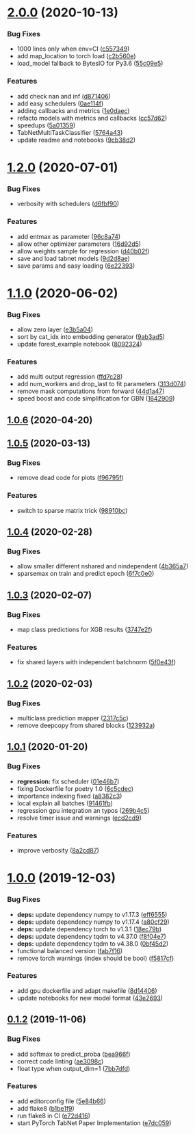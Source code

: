 
# [2.0.0](https://github.com/dreamquark-ai/tabnet/compare/v1.2.0...v2.0.0) (2020-10-13)


### Bug Fixes

* 1000 lines only when env=CI ([c557349](https://github.com/dreamquark-ai/tabnet/commit/c5573496e1262bc765eb04361ae4a3185844a866))
* add map_location to torch load ([c2b560e](https://github.com/dreamquark-ai/tabnet/commit/c2b560e72bc01e34e8dba7578f239e37bbd6782c))
* load_model fallback to BytesIO for Py3.6 ([55c09e5](https://github.com/dreamquark-ai/tabnet/commit/55c09e5c47e6ec58276c301a5af7afa2dc529bc1))


### Features

* add check nan and inf ([d871406](https://github.com/dreamquark-ai/tabnet/commit/d87140623f2118e494874549752987e89be235f3))
* add easy schedulers ([0ae114f](https://github.com/dreamquark-ai/tabnet/commit/0ae114ff59900537cd3c48dc9d44669f52b9141e))
* adding callbacks and metrics ([1e0daec](https://github.com/dreamquark-ai/tabnet/commit/1e0daec01a6a95f39699028c5fad213b2d8f3d3e))
* refacto models with metrics and callbacks ([cc57d62](https://github.com/dreamquark-ai/tabnet/commit/cc57d62698ef629d63dcc8878d4d48f231f3cd77))
* speedups ([5a01359](https://github.com/dreamquark-ai/tabnet/commit/5a013596da597263aaf1b9f385732fc2442dda96))
* TabNetMultiTaskClassifier ([5764a43](https://github.com/dreamquark-ai/tabnet/commit/5764a43e72cb643fff806f70ed9dfa2e48433f50))
* update readme and notebooks ([9cb38d2](https://github.com/dreamquark-ai/tabnet/commit/9cb38d2d3b636ef5f0a99a9ac4171faeea141213))



# [1.2.0](https://github.com/dreamquark-ai/tabnet/compare/v1.1.0...v1.2.0) (2020-07-01)


### Bug Fixes

* verbosity with schedulers ([d6fbf90](https://github.com/dreamquark-ai/tabnet/commit/d6fbf9012ad2a60f0ac4e2b801d258a16250d74c))


### Features

* add entmax as parameter ([96c8a74](https://github.com/dreamquark-ai/tabnet/commit/96c8a74d44abfc7318f06fdd56f7d77ec1974e96))
* allow other optimizer parameters ([16d92d5](https://github.com/dreamquark-ai/tabnet/commit/16d92d5513de36892f859935d36c3bac398ed035))
* allow weights sample for regression ([d40b02f](https://github.com/dreamquark-ai/tabnet/commit/d40b02f5e1cb8ca8c28c398cb0e26cba5cec3445))
* save and load tabnet models ([9d2d8ae](https://github.com/dreamquark-ai/tabnet/commit/9d2d8ae8c724901eb062e4340dad06c364c88fa5))
* save params and easy loading ([6e22393](https://github.com/dreamquark-ai/tabnet/commit/6e22393b9d1206ba1aca8af2645c5de6fe24a6db))



# [1.1.0](https://github.com/dreamquark-ai/tabnet/compare/v1.0.6...v1.1.0) (2020-06-02)


### Bug Fixes

* allow zero layer ([e3b5a04](https://github.com/dreamquark-ai/tabnet/commit/e3b5a04edb1aff25683ce5457f9b4fd57b4c1bf6))
* sort by cat_idx into embedding generator ([9ab3ad5](https://github.com/dreamquark-ai/tabnet/commit/9ab3ad542941ad3ff535f974ad93dc2b950d4559))
* update forest_example notebook ([8092324](https://github.com/dreamquark-ai/tabnet/commit/809232452d5d860036b8e867dfa17701bb2e1c88))


### Features

* add multi output regression ([ffd7c28](https://github.com/dreamquark-ai/tabnet/commit/ffd7c284682f03c1b5a6ce25f910f2d65b78029f))
* add num_workers and drop_last to fit parameters ([313d074](https://github.com/dreamquark-ai/tabnet/commit/313d07481361c87c39df470ee23850757c8b1c85))
* remove mask computations from forward ([44d1a47](https://github.com/dreamquark-ai/tabnet/commit/44d1a47f34c0b9d636279ef3897a02e489471738))
* speed boost and code simplification for GBN ([1642909](https://github.com/dreamquark-ai/tabnet/commit/1642909bd305d40f828be6e0c0484c8f72fd213a))



## [1.0.6](https://github.com/dreamquark-ai/tabnet/compare/v1.0.5...v1.0.6) (2020-04-20)



## [1.0.5](https://github.com/dreamquark-ai/tabnet/compare/v1.0.4...v1.0.5) (2020-03-13)


### Bug Fixes

* remove dead code for plots ([f96795f](https://github.com/dreamquark-ai/tabnet/commit/f96795ff46e02af4ca7c0ed6648276f4e4b788b0))


### Features

* switch to sparse matrix trick ([98910bc](https://github.com/dreamquark-ai/tabnet/commit/98910bcd0424e87208e6520c08726224d214aa33))



## [1.0.4](https://github.com/dreamquark-ai/tabnet/compare/v1.0.3...v1.0.4) (2020-02-28)


### Bug Fixes

* allow smaller different nshared and nindependent ([4b365a7](https://github.com/dreamquark-ai/tabnet/commit/4b365a739d5786c562854eff70042ecc6964bf1a))
* sparsemax on train and predict epoch ([6f7c0e0](https://github.com/dreamquark-ai/tabnet/commit/6f7c0e0211d933d84eeff3e735acad31f0fd70d1))



## [1.0.3](https://github.com/dreamquark-ai/tabnet/compare/v1.0.2...v1.0.3) (2020-02-07)


### Bug Fixes

* map class predictions for XGB results ([3747e2f](https://github.com/dreamquark-ai/tabnet/commit/3747e2f8362174fbf49b7e4890e04427cc4d5fdd))


### Features

* fix shared layers with independent batchnorm ([5f0e43f](https://github.com/dreamquark-ai/tabnet/commit/5f0e43fb961431437d33abe5d70251cf8067d14d))



## [1.0.2](https://github.com/dreamquark-ai/tabnet/compare/v1.0.1...v1.0.2) (2020-02-03)


### Bug Fixes

* multiclass prediction mapper ([2317c5c](https://github.com/dreamquark-ai/tabnet/commit/2317c5cc03c9c9af9e627503fb35934ea6194ce6))
* remove deepcopy from shared blocks ([123932a](https://github.com/dreamquark-ai/tabnet/commit/123932ade14a61a466074269ce7bcf0e61a24613))



## [1.0.1](https://github.com/dreamquark-ai/tabnet/compare/v1.0.0...v1.0.1) (2020-01-20)


### Bug Fixes

* **regression:** fix scheduler ([01e46b7](https://github.com/dreamquark-ai/tabnet/commit/01e46b7b53aa5cb880cca5d1492ef67788c0075e))
* fixing Dockerfile for poetry 1.0 ([6c5cdec](https://github.com/dreamquark-ai/tabnet/commit/6c5cdeca8f3c5a58e2f557f2d8bb5127d3d7f691))
* importance indexing fixed ([a8382c3](https://github.com/dreamquark-ai/tabnet/commit/a8382c31099d59e03c432479b2798abc90f55a58))
* local explain all batches ([91461fb](https://github.com/dreamquark-ai/tabnet/commit/91461fbcd4b8c806e920936e0154258b2dc02373))
* regression gpu integration an typos ([269b4c5](https://github.com/dreamquark-ai/tabnet/commit/269b4c59fcb12d1c24fea7b9e15c7b63aa9939e0))
* resolve timer issue and warnings ([ecd2cd9](https://github.com/dreamquark-ai/tabnet/commit/ecd2cd9c39c1f977868888d6b3abd719a7ee21f4))


### Features

* improve verbosity ([8a2cd87](https://github.com/dreamquark-ai/tabnet/commit/8a2cd8783b4d538648f435798a937a05262a76df))



# [1.0.0](https://github.com/dreamquark-ai/tabnet/compare/v0.1.2...v1.0.0) (2019-12-03)


### Bug Fixes

* **deps:** update dependency numpy to v1.17.3 ([eff6555](https://github.com/dreamquark-ai/tabnet/commit/eff6555ee0b9adbfe90e851eb696cc69df8b2f7d))
* **deps:** update dependency numpy to v1.17.4 ([a80cf29](https://github.com/dreamquark-ai/tabnet/commit/a80cf29cfdb3238518ed73a34b84cd2673272431))
* **deps:** update dependency torch to v1.3.1 ([18ec79b](https://github.com/dreamquark-ai/tabnet/commit/18ec79b879c99671cf756e02a811fee81a915649))
* **deps:** update dependency tqdm to v4.37.0 ([f8f04e7](https://github.com/dreamquark-ai/tabnet/commit/f8f04e783704a204d067c5b67a595e7efc9d7801))
* **deps:** update dependency tqdm to v4.38.0 ([0bf45d2](https://github.com/dreamquark-ai/tabnet/commit/0bf45d26fc241fcfc15e03992a3383f32017ff88))
* functional balanced version ([fab7f16](https://github.com/dreamquark-ai/tabnet/commit/fab7f166a03060a492bc16f78d82ece7f26516b3))
* remove torch warnings (index should be bool) ([f5817cf](https://github.com/dreamquark-ai/tabnet/commit/f5817cfe65d35a4ccb2cba8a147d8696418f09da))


### Features

* add gpu dockerfile and adapt makefile ([8d14406](https://github.com/dreamquark-ai/tabnet/commit/8d14406b9f6b651d6a1fa809c5c2b06ff017422e))
* update notebooks for new model format ([43e2693](https://github.com/dreamquark-ai/tabnet/commit/43e269301c4379ed0daf8f9007ab5048abcbb553))



## [0.1.2](https://github.com/dreamquark-ai/tabnet/compare/e7dc059d8d45ce207b3c24e975dda68fec2155ba...v0.1.2) (2019-11-06)


### Bug Fixes

* add softmax to predict_proba ([bea966f](https://github.com/dreamquark-ai/tabnet/commit/bea966f48ed4521766197f4d424c153f68704733))
* correct code linting ([ae3098c](https://github.com/dreamquark-ai/tabnet/commit/ae3098c0eda62d03f94e52d24a915878f6187100))
* float type when output_dim=1 ([7bb7dfd](https://github.com/dreamquark-ai/tabnet/commit/7bb7dfddb81047503cf44a8d0ae16e14594a7b24))


### Features

* add editorconfig file ([5e84b66](https://github.com/dreamquark-ai/tabnet/commit/5e84b6603ef5c8c5f6fc40b0563c2e9632bb07a2))
* add flake8 ([b1be1f9](https://github.com/dreamquark-ai/tabnet/commit/b1be1f9aa3e822c05094d0483d6269a184360b07))
* run flake8 in CI ([e72d416](https://github.com/dreamquark-ai/tabnet/commit/e72d4160ee46c80dc853c4b3b81bb87ea1bce11d))
* start PyTorch TabNet Paper Implementation ([e7dc059](https://github.com/dreamquark-ai/tabnet/commit/e7dc059d8d45ce207b3c24e975dda68fec2155ba))
